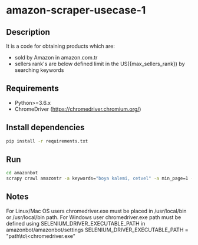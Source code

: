 # amazon-scraper-usecase-1
## Description
It is a code for obtaining products which are:
- sold by Amazon in amazon.com.tr
- sellers rank's are below defined limit in the US({max_sellers_rank})
by searching keywords

## Requirements
- Python>=3.6.x
- ChromeDriver (https://chromedriver.chromium.org/)

## Install dependencies
```sh
pip install -r requirements.txt
```

## Run
```sh
cd amazonbot
scrapy crawl amazontr -a keywords="boya kalemi, cetvel" -a min_page=1 -a max_page=1 -a max_sellers_rank=100000 -o boya-kalemi.json
```

## Notes
For Linux/Mac OS users
chromedriver.exe must be placed in /usr/local/bin or /usr/local/bin path.
For Windows user
chromedriver.exe path must be defined using SELENIUM_DRIVER_EXECUTABLE_PATH in amazonbot/amazonbot/settings
SELENIUM_DRIVER_EXECUTABLE_PATH = "path\\to\\<chromedriver.exe"